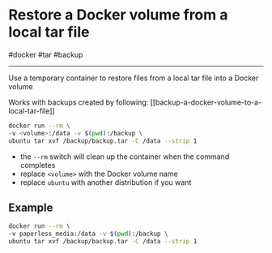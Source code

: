 # Restore a Docker volume from a local tar file

#docker #tar #backup 

-----

Use a temporary container to restore files from a local tar file into a Docker volume

Works with backups created by following:
[[backup-a-docker-volume-to-a-local-tar-file]]

```bash
docker run --rm \
-v <volume>:/data -v $(pwd):/backup \
ubuntu tar xvf /backup/backup.tar -C /data --strip 1
```

- the `--rm` switch will clean up the container when the command completes
- replace `<volume>` with the Docker volume name
- replace `ubuntu` with another distribution if you want

## Example

```bash
docker run --rm \
-v paperless_media:/data -v $(pwd):/backup \
ubuntu tar xvf /backup/backup.tar -C /data --strip 1
```
